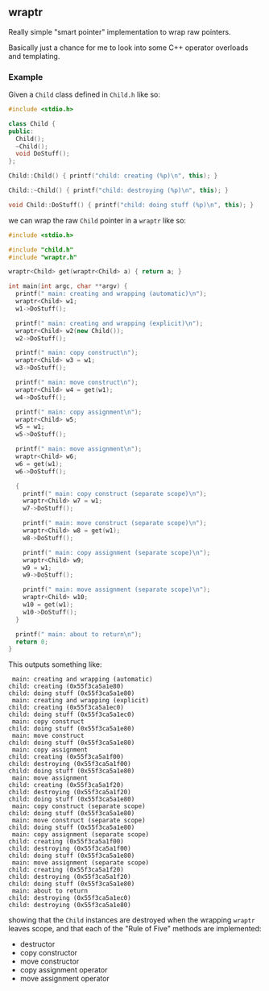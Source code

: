 ## wraptr

Really simple "smart pointer" implementation to wrap raw pointers.

Basically just a chance for me to look into some C++ operator overloads and templating.

### Example

Given a `Child` class defined in `Child.h` like so:

```c++
#include <stdio.h>

class Child {
public:
  Child();
  ~Child();
  void DoStuff();
};

Child::Child() { printf("child: creating (%p)\n", this); }

Child::~Child() { printf("child: destroying (%p)\n", this); }

void Child::DoStuff() { printf("child: doing stuff (%p)\n", this); }
```

we can wrap the raw `Child` pointer in a `wraptr` like so:

```c++
#include <stdio.h>

#include "child.h"
#include "wraptr.h"

wraptr<Child> get(wraptr<Child> a) { return a; }

int main(int argc, char **argv) {
  printf(" main: creating and wrapping (automatic)\n");
  wraptr<Child> w1;
  w1->DoStuff();

  printf(" main: creating and wrapping (explicit)\n");
  wraptr<Child> w2(new Child());
  w2->DoStuff();

  printf(" main: copy construct\n");
  wraptr<Child> w3 = w1;
  w3->DoStuff();

  printf(" main: move construct\n");
  wraptr<Child> w4 = get(w1);
  w4->DoStuff();

  printf(" main: copy assignment\n");
  wraptr<Child> w5;
  w5 = w1;
  w5->DoStuff();

  printf(" main: move assignment\n");
  wraptr<Child> w6;
  w6 = get(w1);
  w6->DoStuff();

  {
    printf(" main: copy construct (separate scope)\n");
    wraptr<Child> w7 = w1;
    w7->DoStuff();

    printf(" main: move construct (separate scope)\n");
    wraptr<Child> w8 = get(w1);
    w8->DoStuff();

    printf(" main: copy assignment (separate scope)\n");
    wraptr<Child> w9;
    w9 = w1;
    w9->DoStuff();

    printf(" main: move assignment (separate scope)\n");
    wraptr<Child> w10;
    w10 = get(w1);
    w10->DoStuff();
  }

  printf(" main: about to return\n");
  return 0;
}
```

This outputs something like:

```
 main: creating and wrapping (automatic)
child: creating (0x55f3ca5a1e80)
child: doing stuff (0x55f3ca5a1e80)
 main: creating and wrapping (explicit)
child: creating (0x55f3ca5a1ec0)
child: doing stuff (0x55f3ca5a1ec0)
 main: copy construct
child: doing stuff (0x55f3ca5a1e80)
 main: move construct
child: doing stuff (0x55f3ca5a1e80)
 main: copy assignment
child: creating (0x55f3ca5a1f00)
child: destroying (0x55f3ca5a1f00)
child: doing stuff (0x55f3ca5a1e80)
 main: move assignment
child: creating (0x55f3ca5a1f20)
child: destroying (0x55f3ca5a1f20)
child: doing stuff (0x55f3ca5a1e80)
 main: copy construct (separate scope)
child: doing stuff (0x55f3ca5a1e80)
 main: move construct (separate scope)
child: doing stuff (0x55f3ca5a1e80)
 main: copy assignment (separate scope)
child: creating (0x55f3ca5a1f00)
child: destroying (0x55f3ca5a1f00)
child: doing stuff (0x55f3ca5a1e80)
 main: move assignment (separate scope)
child: creating (0x55f3ca5a1f20)
child: destroying (0x55f3ca5a1f20)
child: doing stuff (0x55f3ca5a1e80)
 main: about to return
child: destroying (0x55f3ca5a1ec0)
child: destroying (0x55f3ca5a1e80)
```

showing that the `Child` instances are destroyed when the wrapping `wraptr` leaves scope, and that each of the "Rule of Five" methods are implemented:

* destructor
* copy constructor
* move constructor
* copy assignment operator
* move assignment operator
